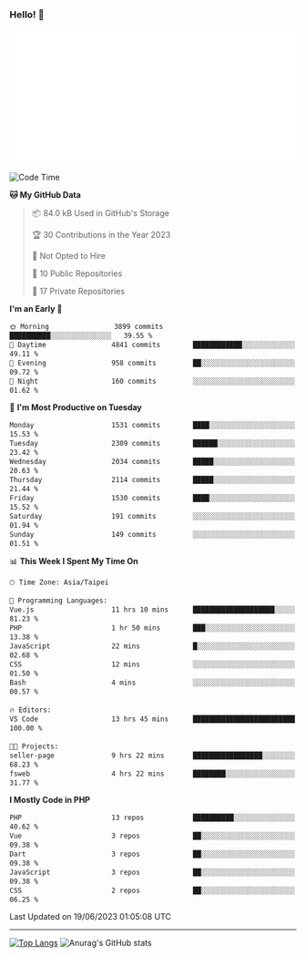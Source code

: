 ### Hello! 👋

![Metrics](/metrics.classic.svg)

<!--START_SECTION:waka-->
![Code Time](http://img.shields.io/badge/Code%20Time-304%20hrs-blue)

**🐱 My GitHub Data** 

> 📦 84.0 kB Used in GitHub's Storage 
 > 
> 🏆 30 Contributions in the Year 2023
 > 
> 🚫 Not Opted to Hire
 > 
> 📜 10 Public Repositories 
 > 
> 🔑 17 Private Repositories 
 > 
**I'm an Early 🐤** 

```text
🌞 Morning                3899 commits        ██████████░░░░░░░░░░░░░░░   39.55 % 
🌆 Daytime                4841 commits        ████████████░░░░░░░░░░░░░   49.11 % 
🌃 Evening                958 commits         ██░░░░░░░░░░░░░░░░░░░░░░░   09.72 % 
🌙 Night                  160 commits         ░░░░░░░░░░░░░░░░░░░░░░░░░   01.62 % 
```
📅 **I'm Most Productive on Tuesday** 

```text
Monday                   1531 commits        ████░░░░░░░░░░░░░░░░░░░░░   15.53 % 
Tuesday                  2309 commits        ██████░░░░░░░░░░░░░░░░░░░   23.42 % 
Wednesday                2034 commits        █████░░░░░░░░░░░░░░░░░░░░   20.63 % 
Thursday                 2114 commits        █████░░░░░░░░░░░░░░░░░░░░   21.44 % 
Friday                   1530 commits        ████░░░░░░░░░░░░░░░░░░░░░   15.52 % 
Saturday                 191 commits         ░░░░░░░░░░░░░░░░░░░░░░░░░   01.94 % 
Sunday                   149 commits         ░░░░░░░░░░░░░░░░░░░░░░░░░   01.51 % 
```


📊 **This Week I Spent My Time On** 

```text
🕑︎ Time Zone: Asia/Taipei

💬 Programming Languages: 
Vue.js                   11 hrs 10 mins      ████████████████████░░░░░   81.23 % 
PHP                      1 hr 50 mins        ███░░░░░░░░░░░░░░░░░░░░░░   13.38 % 
JavaScript               22 mins             █░░░░░░░░░░░░░░░░░░░░░░░░   02.68 % 
CSS                      12 mins             ░░░░░░░░░░░░░░░░░░░░░░░░░   01.50 % 
Bash                     4 mins              ░░░░░░░░░░░░░░░░░░░░░░░░░   00.57 % 

🔥 Editors: 
VS Code                  13 hrs 45 mins      █████████████████████████   100.00 % 

🐱‍💻 Projects: 
seller-page              9 hrs 22 mins       █████████████████░░░░░░░░   68.23 % 
fsweb                    4 hrs 22 mins       ████████░░░░░░░░░░░░░░░░░   31.77 % 
```

**I Mostly Code in PHP** 

```text
PHP                      13 repos            ██████████░░░░░░░░░░░░░░░   40.62 % 
Vue                      3 repos             ██░░░░░░░░░░░░░░░░░░░░░░░   09.38 % 
Dart                     3 repos             ██░░░░░░░░░░░░░░░░░░░░░░░   09.38 % 
JavaScript               3 repos             ██░░░░░░░░░░░░░░░░░░░░░░░   09.38 % 
CSS                      2 repos             ██░░░░░░░░░░░░░░░░░░░░░░░   06.25 % 
```




 Last Updated on 19/06/2023 01:05:08 UTC
<!--END_SECTION:waka-->

<hr>

<span style="display:inline-block">[![Top Langs](https://github-readme-stats.vercel.app/api/top-langs/?username=maureendadap&layout=compact&theme=transparent)](https://github.com/anuraghazra/github-readme-stats)</span>
<span style="display:inline-block">![Anurag's GitHub stats](https://github-readme-stats.vercel.app/api?username=maureendadap&show_icons=true&theme=transparent&count_private=true)</span>

<!--
**MaureenDadap/maureendadap** is a ✨ _special_ ✨ repository because its `README.md` (this file) appears on your GitHub profile.

Here are some ideas to get you started:

- 🔭 I’m currently working on ...
- 🌱 I’m currently learning ...
- 👯 I’m looking to collaborate on ...
- 🤔 I’m looking for help with ...
- 💬 Ask me about ...
- 📫 How to reach me: ...
- 😄 Pronouns: ...
- ⚡ Fun fact: ...
-->
